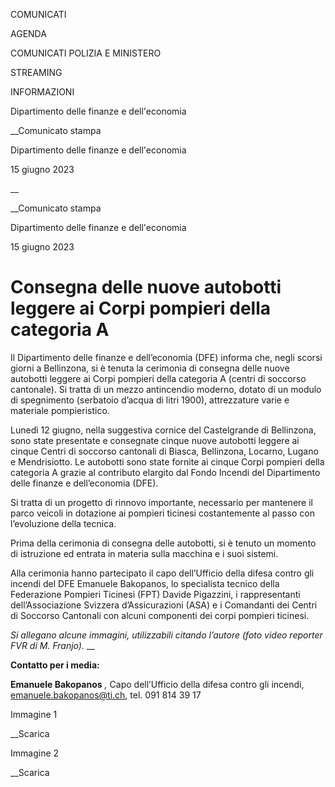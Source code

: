 COMUNICATI

AGENDA

COMUNICATI POLIZIA E MINISTERO

STREAMING

INFORMAZIONI

Dipartimento delle finanze e dell'economia  

__Comunicato stampa

Dipartimento delle finanze e dell'economia  

15 giugno 2023

__

__Comunicato stampa

Dipartimento delle finanze e dell'economia  

15 giugno 2023

# Consegna delle nuove autobotti leggere ai Corpi pompieri della categoria A

Il Dipartimento delle finanze e dell’economia (DFE) informa che, negli scorsi
giorni a Bellinzona, si è tenuta la cerimonia di consegna delle nuove
autobotti leggere ai Corpi pompieri della categoria A (centri di soccorso
cantonale). Si tratta di un mezzo antincendio moderno, dotato di un modulo di
spegnimento (serbatoio d’acqua di litri 1900), attrezzature varie e materiale
pompieristico.

  

Lunedì 12 giugno, nella suggestiva cornice del Castelgrande di Bellinzona,
sono state presentate e consegnate cinque nuove autobotti leggere ai cinque
Centri di soccorso cantonali di Biasca, Bellinzona, Locarno, Lugano e
Mendrisiotto. Le autobotti sono state fornite ai cinque Corpi pompieri della
categoria A grazie al contributo elargito dal Fondo Incendi del Dipartimento
delle finanze e dell’economia (DFE).

Si tratta di un progetto di rinnovo importante, necessario per mantenere il
parco veicoli in dotazione ai pompieri ticinesi costantemente al passo con
l’evoluzione della tecnica.

Prima della cerimonia di consegna delle autobotti, si è tenuto un momento di
istruzione ed entrata in materia sulla macchina e i suoi sistemi.

Alla cerimonia hanno partecipato il capo dell’Ufficio della difesa contro gli
incendi del DFE Emanuele Bakopanos, lo specialista tecnico della Federazione
Pompieri Ticinesi (FPT) Davide Pigazzini, i rappresentanti dell’Associazione
Svizzera d’Assicurazioni (ASA) e i Comandanti dei Centri di Soccorso Cantonali
con alcuni componenti dei corpi pompieri ticinesi.

_Si allegano alcune immagini, utilizzabili citando l’autore (foto video
reporter FVR di M. Franjo)._ __

  
  

**Contatto per i media:**

**Emanuele Bakopanos** _,_ Capo dell’Ufficio della difesa contro gli incendi,
emanuele.bakopanos@ti.ch, tel. 091 814 39 17

Immagine 1

__Scarica

Immagine 2

__Scarica

